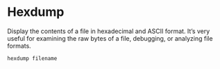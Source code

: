 # Hexdump

Display the contents of a file in hexadecimal and ASCII format. It’s very useful for examining the raw bytes of a file, debugging, or analyzing file formats.

```
hexdump filename
```























